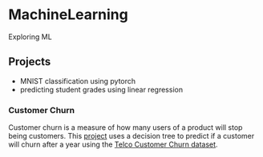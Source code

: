 # MachineLearning
Exploring ML

## Projects
* MNIST classification using pytorch
* predicting student grades using linear regression

### Customer Churn
Customer churn is a measure of how many users of a product will stop being customers. This [project](https://github.com/nathanstefanik/MachineLearning/tree/main/churn) uses a decision tree to predict if a customer will churn after a year using the [Telco Customer Churn dataset](https://www.kaggle.com/blastchar/telco-customer-churn).
